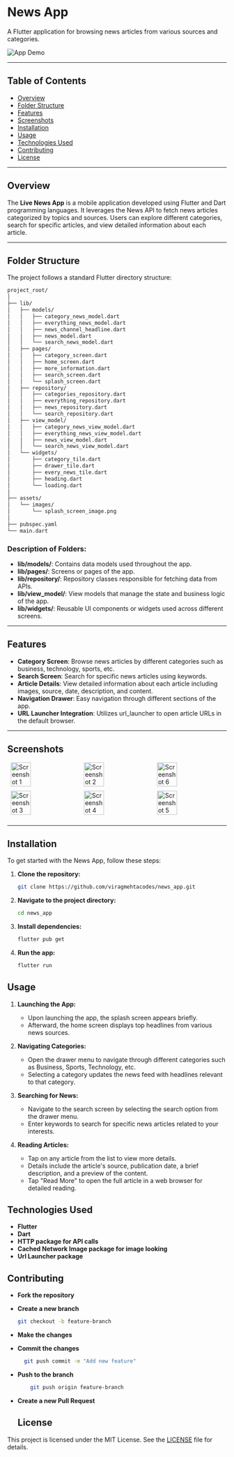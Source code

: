 # News App

A Flutter application for browsing news articles from various sources and categories.

![App Demo](https://github.com/viragmehtacodes/News-App/blob/main/assets/images/splah_screen_image.png) <!-- Replace with a screenshot or GIF of your app -->

---

## Table of Contents

- [Overview](#overview)
- [Folder Structure](#folder-structure)
- [Features](#features)
- [Screenshots](#screenshots)
- [Installation](#installation)
- [Usage](#usage)
- [Technologies Used](#technologies-used)
- [Contributing](#contributing)
- [License](#license)

---

## Overview

The **Live News App** is a mobile application developed using Flutter and Dart programming languages. It leverages the News API to fetch news articles categorized by topics and sources. Users can explore different categories, search for specific articles, and view detailed information about each article.

---

## Folder Structure

The project follows a standard Flutter directory structure:
```bash
project_root/
│
├── lib/
│   ├── models/
│   │   ├── category_news_model.dart
│   │   ├── everything_news_model.dart
│   │   ├── news_channel_headline.dart
│   │   ├── news_model.dart
│   │   └── search_news_model.dart
│   ├── pages/
│   │   ├── category_screen.dart
│   │   ├── home_screen.dart
│   │   ├── more_information.dart
│   │   ├── search_screen.dart
│   │   └── splash_screen.dart
│   ├── repository/
│   │   ├── categories_repository.dart
│   │   ├── everything_repository.dart
│   │   ├── news_repository.dart
│   │   └── search_repository.dart
│   ├── view_model/
│   │   ├── category_news_view_model.dart
│   │   ├── everything_news_view_model.dart
│   │   ├── news_view_model.dart
│   │   └── search_news_view_model.dart
│   └── widgets/
│       ├── category_tile.dart
│       ├── drawer_tile.dart
│       ├── every_news_tile.dart
│       ├── heading.dart
│       └── loading.dart
│
├── assets/
│   └── images/
│       └── splash_screen_image.png
│
├── pubspec.yaml
└── main.dart
```

### Description of Folders:

- **lib/models/**: Contains data models used throughout the app.
- **lib/pages/**: Screens or pages of the app.
- **lib/repository/**: Repository classes responsible for fetching data from APIs.
- **lib/view_model/**: View models that manage the state and business logic of the app.
- **lib/widgets/**: Reusable UI components or widgets used across different screens.

---

## Features

- **Category Screen**: Browse news articles by different categories such as business, technology, sports, etc.
- **Search Screen**: Search for specific news articles using keywords.
- **Article Details**: View detailed information about each article including images, source, date, description, and content.
- **Navigation Drawer**: Easy navigation through different sections of the app.
- **URL Launcher Integration**: Utilizes url_launcher to open article URLs in the default browser.

---

## Screenshots

<div style="display: flex; flex-wrap: wrap; justify-content: space-around;">
    <img src="https://github.com/viragmehtacodes/News-App/blob/main/screenshot/screenshot_1.jpg" alt="Screenshot 1" style="width: 30%; margin-bottom: 10px;">
    <img src="https://github.com/viragmehtacodes/News-App/blob/main/screenshot/screenshot_2.jpg" alt="Screenshot 2" style="width: 30%; margin-bottom: 10px;">
    <img src="https://github.com/viragmehtacodes/News-App/blob/main/screenshot/screenshot_6.jpg" alt="Screenshot 6" style="width: 30%; margin-bottom: 10px;">
    <img src="https://github.com/viragmehtacodes/News-App/blob/main/screenshot/screenshot_3.jpg" alt="Screenshot 3" style="width: 30%; margin-bottom: 10px;">
    <img src="https://github.com/viragmehtacodes/News-App/blob/main/screenshot/screenshot_4.jpg" alt="Screenshot 4" style="width: 30%; margin-bottom: 10px;">
    <img src="https://github.com/viragmehtacodes/News-App/blob/main/screenshot/screenshot_5.jpg" alt="Screenshot 5" style="width: 30%; margin-bottom: 10px;">
</div>

<!-- Add more screenshots if necessary -->

---

## Installation

To get started with the News App, follow these steps:

1. **Clone the repository:**

   ```bash
   git clone https://github.com/viragmehtacodes/news_app.git
   ```
   
2. **Navigate to the project directory:**

   ```bash
   cd news_app
   ```
3. **Install dependencies:**

   ```bash
   flutter pub get
   ```
4. **Run the app:**

   ```bash
   flutter run
   ```
## Usage

1. **Launching the App:**
   - Upon launching the app, the splash screen appears briefly.
   - Afterward, the home screen displays top headlines from various news sources.

2. **Navigating Categories:**
   - Open the drawer menu to navigate through different categories such as Business, Sports, Technology, etc.
   - Selecting a category updates the news feed with headlines relevant to that category.

3. **Searching for News:**
   - Navigate to the search screen by selecting the search option from the drawer menu.
   - Enter keywords to search for specific news articles related to your interests.

4. **Reading Articles:**
   - Tap on any article from the list to view more details.
   - Details include the article's source, publication date, a brief description, and a preview of the content.
   - Tap "Read More" to open the full article in a web browser for detailed reading.



## Technologies Used

- **Flutter**
- **Dart**
- **HTTP package for API calls**
- **Cached Network Image package for image looking**
- **Url Launcher package**

## Contributing

- **Fork the repository**
- **Create a new branch**
    ```bash
    git checkout -b feature-branch
    ```
- **Make the changes**
- **Commit the changes**

  ```bash
    git push commit -m "Add new feature"
    ```
- **Push to the branch**

  ```bash
      git push origin feature-branch
    ```
 - **Create a new Pull Request**
    ## License

This project is licensed under the MIT License. See the [LICENSE]() file for details.
